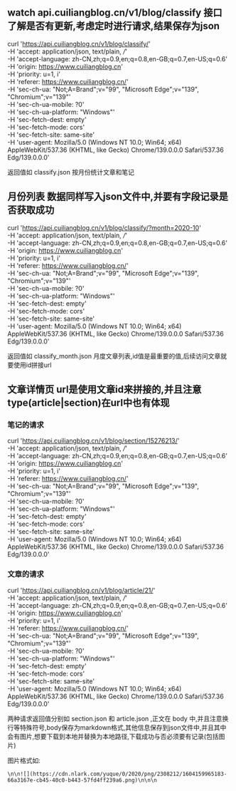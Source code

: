 
## watch api.cuiliangblog.cn/v1/blog/classify 接口了解是否有更新,考虑定时进行请求,结果保存为json

curl 'https://api.cuiliangblog.cn/v1/blog/classify/' \
  -H 'accept: application/json, text/plain, */*' \
  -H 'accept-language: zh-CN,zh;q=0.9,en;q=0.8,en-GB;q=0.7,en-US;q=0.6' \
  -H 'origin: https://www.cuiliangblog.cn' \
  -H 'priority: u=1, i' \
  -H 'referer: https://www.cuiliangblog.cn/' \
  -H 'sec-ch-ua: "Not;A=Brand";v="99", "Microsoft Edge";v="139", "Chromium";v="139"' \
  -H 'sec-ch-ua-mobile: ?0' \
  -H 'sec-ch-ua-platform: "Windows"' \
  -H 'sec-fetch-dest: empty' \
  -H 'sec-fetch-mode: cors' \
  -H 'sec-fetch-site: same-site' \
  -H 'user-agent: Mozilla/5.0 (Windows NT 10.0; Win64; x64) AppleWebKit/537.36 (KHTML, like Gecko) Chrome/139.0.0.0 Safari/537.36 Edg/139.0.0.0'

返回值如 classify.json 按月份统计文章和笔记


## 月份列表 数据同样写入json文件中,并要有字段记录是否获取成功

curl 'https://api.cuiliangblog.cn/v1/blog/classify/?month=2020-10' \
  -H 'accept: application/json, text/plain, */*' \
  -H 'accept-language: zh-CN,zh;q=0.9,en;q=0.8,en-GB;q=0.7,en-US;q=0.6' \
  -H 'origin: https://www.cuiliangblog.cn' \
  -H 'priority: u=1, i' \
  -H 'referer: https://www.cuiliangblog.cn/' \
  -H 'sec-ch-ua: "Not;A=Brand";v="99", "Microsoft Edge";v="139", "Chromium";v="139"' \
  -H 'sec-ch-ua-mobile: ?0' \
  -H 'sec-ch-ua-platform: "Windows"' \
  -H 'sec-fetch-dest: empty' \
  -H 'sec-fetch-mode: cors' \
  -H 'sec-fetch-site: same-site' \
  -H 'user-agent: Mozilla/5.0 (Windows NT 10.0; Win64; x64) AppleWebKit/537.36 (KHTML, like Gecko) Chrome/139.0.0.0 Safari/537.36 Edg/139.0.0.0'

返回值如 classify_month.json 月度文章列表,id值是最重要的值,后续访问文章就要使用id拼接url


## 文章详情页 url是使用文章id来拼接的,并且注意type(article|section)在url中也有体现

### 笔记的请求

curl 'https://api.cuiliangblog.cn/v1/blog/section/15276213/' \
  -H 'accept: application/json, text/plain, */*' \
  -H 'accept-language: zh-CN,zh;q=0.9,en;q=0.8,en-GB;q=0.7,en-US;q=0.6' \
  -H 'origin: https://www.cuiliangblog.cn' \
  -H 'priority: u=1, i' \
  -H 'referer: https://www.cuiliangblog.cn/' \
  -H 'sec-ch-ua: "Not;A=Brand";v="99", "Microsoft Edge";v="139", "Chromium";v="139"' \
  -H 'sec-ch-ua-mobile: ?0' \
  -H 'sec-ch-ua-platform: "Windows"' \
  -H 'sec-fetch-dest: empty' \
  -H 'sec-fetch-mode: cors' \
  -H 'sec-fetch-site: same-site' \
  -H 'user-agent: Mozilla/5.0 (Windows NT 10.0; Win64; x64) AppleWebKit/537.36 (KHTML, like Gecko) Chrome/139.0.0.0 Safari/537.36 Edg/139.0.0.0'

### 文章的请求

curl 'https://api.cuiliangblog.cn/v1/blog/article/21/' \
  -H 'accept: application/json, text/plain, */*' \
  -H 'accept-language: zh-CN,zh;q=0.9,en;q=0.8,en-GB;q=0.7,en-US;q=0.6' \
  -H 'origin: https://www.cuiliangblog.cn' \
  -H 'priority: u=1, i' \
  -H 'referer: https://www.cuiliangblog.cn/' \
  -H 'sec-ch-ua: "Not;A=Brand";v="99", "Microsoft Edge";v="139", "Chromium";v="139"' \
  -H 'sec-ch-ua-mobile: ?0' \
  -H 'sec-ch-ua-platform: "Windows"' \
  -H 'sec-fetch-dest: empty' \
  -H 'sec-fetch-mode: cors' \
  -H 'sec-fetch-site: same-site' \
  -H 'user-agent: Mozilla/5.0 (Windows NT 10.0; Win64; x64) AppleWebKit/537.36 (KHTML, like Gecko) Chrome/139.0.0.0 Safari/537.36 Edg/139.0.0.0'


两种请求返回值分别如 section.json 和 article.json ,正文在 body 中,并且注意换行等特殊符号,body保存为markdown格式,其他信息保存到json文件中,并且其中会有图片,想要下载到本地并替换为本地路径,下载成功与否必须要有记录(包括图片)

图片格式如:
``` 
\n\n![](https://cdn.nlark.com/yuque/0/2020/png/2308212/1604159965183-66a3167e-cb45-40c0-b443-57fd4ff239a6.png)\n\n\n
```